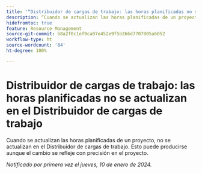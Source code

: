 ```yaml
---
title: '“Distribuidor de cargas de trabajo: las horas planificadas no se actualizan en el Distribuidor de cargas de trabajo”'
description: “Cuando se actualizan las horas planificadas de un proyecto, no se actualizan en el Distribuidor de cargas de trabajo. Esto puede producirse aunque el cambio se refleje con precisión en el proyecto”.
hidefromtoc: true
feature: Resource Management
source-git-commit: b8a2f0c1ef9ca07e452e9f5b266d7707905a6052
workflow-type: ht
source-wordcount: '84'
ht-degree: 100%

---
```



# Distribuidor de cargas de trabajo: las horas planificadas no se actualizan en el Distribuidor de cargas de trabajo

Cuando se actualizan las horas planificadas de un proyecto, no se actualizan en el Distribuidor de cargas de trabajo. Esto puede producirse aunque el cambio se refleje con precisión en el proyecto.

_Notificado por primera vez el jueves, 10 de enero de 2024._
